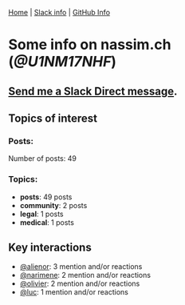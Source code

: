 [Home](https://kelu124.github.io/echommunity/) | [Slack info](https://kelu124.github.io/echommunity/) | [GitHub Info](https://kelu124.github.io/echommunity/github.html)

# Some info on __nassim.ch__ (_@U1NM17NHF_)


## [Send me a Slack Direct message](https://echopen.slack.com/messages/@nassim.ch/).

## Topics of interest

### Posts: 

Number of posts: 49

### Topics:

* __posts__: 49 posts
* __community__: 2 posts
* __legal__: 1 posts
* __medical__: 1 posts

## Key interactions 

* [@alienor](./U1N5Q9334.md): 3 mention and/or reactions
* [@narimene](./U1NTT0ZPH.md): 2 mention and/or reactions
* [@olivier](./U04DFTZ7D.md): 2 mention and/or reactions
* [@luc](./U0AAL4W13.md): 1 mention and/or reactions
